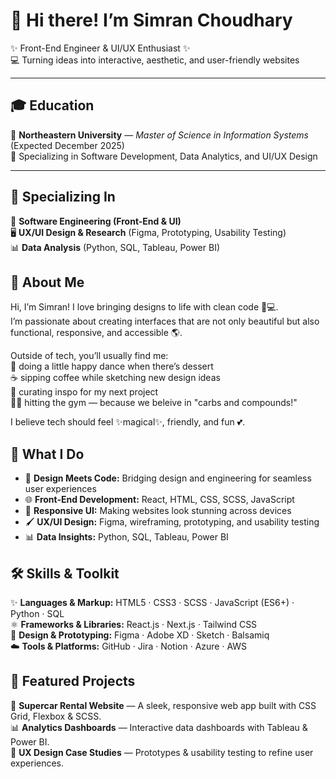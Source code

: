 # 🌸 Hi there! I’m Simran Choudhary
✨ Front-End Engineer & UI/UX Enthusiast ✨  
💻 Turning ideas into interactive, aesthetic, and user-friendly websites

---

## 🎓 Education

📍 **Northeastern University** — *Master of Science in Information Systems* (Expected December 2025)  
🌟 Specializing in Software Development, Data Analytics, and UI/UX Design

---

## 🌟 Specializing In

🎨 **Software Engineering (Front-End & UI)**  
🖥️ **UX/UI Design & Research** (Figma, Prototyping, Usability Testing)  
📊 **Data Analysis** (Python, SQL, Tableau, Power BI)  

## 🌷 About Me  

Hi, I’m Simran! I love bringing designs to life with clean code 🎨💻.  
I’m passionate about creating interfaces that are not only beautiful but also functional, responsive, and accessible 🌎.  

Outside of tech, you’ll usually find me:  
🍰 doing a little happy dance when there’s dessert  
☕ sipping coffee while sketching new design ideas  
🌸 curating inspo for my next project  
🏋️‍♀️ hitting the gym — because we beleive in "carbs and compounds!"  

I believe tech should feel ✨magical✨, friendly, and fun 💕.  

## 💖 What I Do  

- 🎨 **Design Meets Code:** Bridging design and engineering for seamless user experiences  
- 🌐 **Front-End Development:** React, HTML, CSS, SCSS, JavaScript  
- 📱 **Responsive UI:** Making websites look stunning across devices  
- 🖌️ **UX/UI Design:** Figma, wireframing, prototyping, and usability testing  
- 📊 **Data Insights:** Python, SQL, Tableau, Power BI  



## 🛠️ Skills & Toolkit  

✨ **Languages & Markup:** HTML5 · CSS3 · SCSS · JavaScript (ES6+) · Python · SQL  
⚛️ **Frameworks & Libraries:** React.js · Next.js · Tailwind CSS  
🎨 **Design & Prototyping:** Figma · Adobe XD · Sketch · Balsamiq  
☁️ **Tools & Platforms:** GitHub · Jira · Notion · Azure · AWS  

## 🌟 Featured Projects  

💎 **Supercar Rental Website** — A sleek, responsive web app built with CSS Grid, Flexbox & SCSS.  
📊 **Analytics Dashboards** — Interactive data dashboards with Tableau & Power BI.  
🎀 **UX Design Case Studies** — Prototypes & usability testing to refine user experiences.   



<!--
**simchoudhary25/simchoudhary25** is a ✨ _special_ ✨ repository because its `README.md` (this file) appears on your GitHub profile.

Here are some ideas to get you started:

- 🌱 I’m currently learning ...
- 👯 I’m looking to collaborate on ...
- 🤔 I’m looking for help with ...
